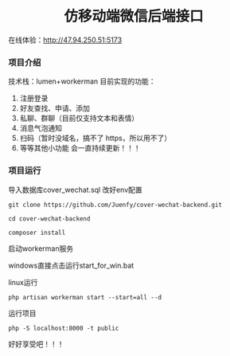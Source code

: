 # <center>仿移动端微信后端接口</center>

在线体验：http://47.94.250.51:5173

### 项目介绍
技术栈：lumen+workerman
目前实现的功能：
1. 注册登录
2. 好友查找、申请、添加
3. 私聊、群聊（目前仅支持文本和表情）
4. 消息气泡通知
5. 扫码（暂时没域名，搞不了 https，所以用不了）
6. 等等其他小功能
会一直持续更新！！！

### 项目运行

导入数据库cover_wechat.sql
改好env配置

```shell
git clone https://github.com/Juenfy/cover-wechat-backend.git
```

```shell
cd cover-wechat-backend
```

```shell
composer install
```

启动workerman服务

windows直接点击运行start_for_win.bat

linux运行
```shell
php artisan workerman start --start=all --d
```

运行项目
```shell
php -S localhost:8000 -t public
```

好好享受吧！！！
